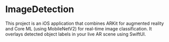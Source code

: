 # ImageDetection
This project is an iOS application that combines ARKit for augmented reality and Core ML (using MobileNetV2) for real-time image classification. It overlays detected object labels in your live AR scene using SwiftUI.
